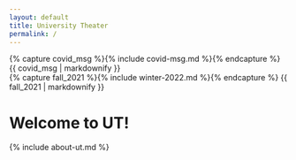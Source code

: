 ```yaml
---
layout: default
title: University Theater
permalink: /
---
```


<div class="alert alert-primary">
{% capture covid_msg %}{% include covid-msg.md %}{% endcapture %}
{{ covid_msg | markdownify }}
</div>

<div class="alert alert-info">
{% capture fall_2021 %}{% include winter-2022.md %}{% endcapture %}
{{ fall_2021 | markdownify }}
</div>

# Welcome to UT!

{% include about-ut.md %}